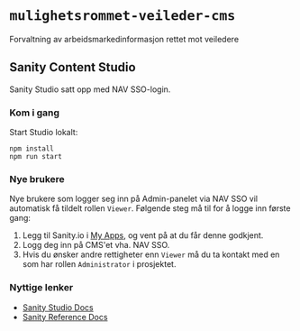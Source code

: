 # `mulighetsrommet-veileder-cms`

Forvaltning av arbeidsmarkedinformasjon rettet mot veiledere

## Sanity Content Studio

Sanity Studio satt opp med NAV SSO-login.

### Kom i gang

Start Studio lokalt:

```
npm install
npm run start
```

### Nye brukere

Nye brukere som logger seg inn på Admin-panelet via NAV SSO vil automatisk få tildelt rollen `Viewer`.
Følgende steg må til for å logge inn første gang:

1. Legg til Sanity.io i [My Apps](https://myapps.microsoft.com/), og vent på at du får denne godkjent.
2. Logg deg inn på CMS'et vha. NAV SSO.
3. Hvis du ønsker andre rettigheter enn `Viewer` må du ta kontakt med en som har rollen `Administrator` i prosjektet.

### Nyttige lenker

- [Sanity Studio Docs](https://www.sanity.io/docs/sanity-studio)
- [Sanity Reference Docs](https://www.sanity.io/docs/reference)
